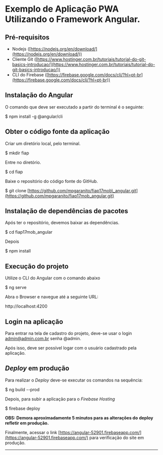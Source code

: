 # Exemplo de Aplicação PWA Utilizando o Framework Angular.

## Pré-requisitos

- Nodejs ([https://nodejs.org/en/download/](https://nodejs.org/en/download/))
- Cliente Git ([https://www.hostinger.com.br/tutoriais/tutorial-do-git-basics-introducao/](https://www.hostinger.com.br/tutoriais/tutorial-do-git-basics-introducao/))
- CLI do Firebase ([https://firebase.google.com/docs/cli/?hl=pt-br](https://firebase.google.com/docs/cli/?hl=pt-br))



## Instalação do Angular

O comando que deve ser executado a partir do terminal é o seguinte:

$ npm install -g @angular/cli

## Obter o código fonte da aplicação

Criar um diretório local, pelo terminal.

$ mkdir fiap

Entre no diretório.

$ cd fiap

Baixe o repositório do código fonte do GitHub.

$ git clone [https://github.com/mpgaranito/fiap17mob\_angular.git](https://github.com/mpgaranito/fiap17mob_angular.git)

## Instalação de dependências de pacotes

Após ter o repositório, devemos baixar as dependências.

$ cd fiap17mob\_angular

Depois

$ npm install

## Execução do projeto

Utilize o CLI do Angular com o comando abaixo

$ ng serve

Abra o Browser e navegue até a seguinte URL:

 http://localhost:4200

## Login na aplicação

Para entrar na tela de cadastro do projeto, deve-se usar o login [admin@admin.com.br](mailto:admin@admin.com.br) senha @admin.

Após isso, deve ser possível logar com o usuário cadastrado pela aplicação.

## _Deploy_ em produção

Para realizar o _Deploy_ deve-se executar os comandos na sequência:

$ ng build --prod

Depois, para subir a aplicação para o _Firebase Hosting_

$ firebase deploy

**OBS: Demora aproximadamente 5 minutos para as alterações do**  **deploy**  **refletir em produção.**

Finalmente, acessar o link [https://angular-52901.firebaseapp.com/](https://angular-52901.firebaseapp.com/) para verificação do site em produção.

** **
